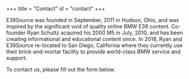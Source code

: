 +++
title = "Contact"
id = "contact"
+++


E39Source was founded in September, 2011 in Hudson, Ohio, and was inspired by the significant void of quality online BMW E39 content. Co-founder Ryan Schultz acquired his 2000 M5 in July, 2010, and has been creating informational and educational content since. In 2018, Ryan and E39Source re-located to San Diego, California where they currently use their brick-and-mortar facility to provide world-class BMW service and support.

To contact us, please fill out the form below.

